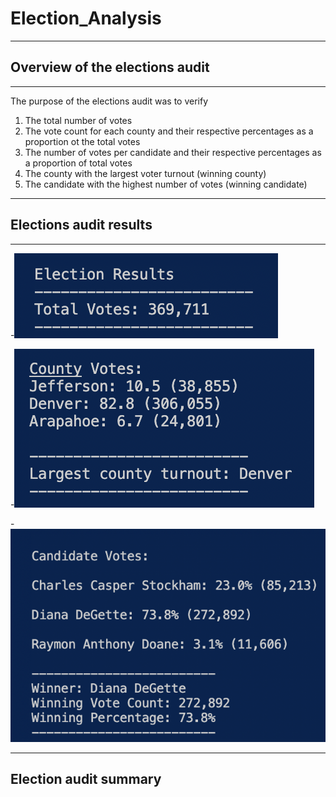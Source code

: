 # Election_Analysis
---
## Overview of the elections audit
---


The purpose of the elections audit was to verify
  1. The total number of votes
  2. The vote count for each county and their respective percentages as a proportion ot the total votes
  3. The number of votes per candidate and their respective percentages as a proportion of total votes 
  4. The county with the largest voter turnout (winning county)
  5. The candidate with the highest number of votes (winning candidate)


---
## Elections audit results
---

   -![Election_Results](Analysis/Election_Results.png)


-![Vote_count_and_percentage_by_county](Analysis/Vote_count_and_percentage_by_county.png)


-![Vote_count_and_percentage_by_candidate](Analysis/Vote_count_and_percentage_by_candidate.png)


---
## Election audit summary
